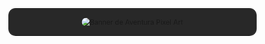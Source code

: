<div align="center" style="background-color: #282828; padding: 20px; border-radius: 15px;">
  <img src="https://raw.githubusercontent.com/JeisonAlexis/JeisonAlexis/main/assets/banner.gif" alt="Banner de Aventura Pixel Art" style="border-radius: 10px;"/>
  <div align="center">
  </div>
</div>
